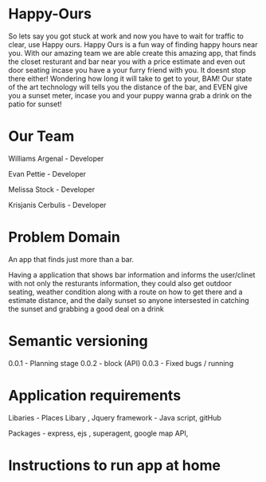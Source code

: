 # Happy-Ours
 
So lets say you got stuck at work and now you have to wait for traffic to clear, use Happy ours. Happy Ours is a fun way of finding happy hours near you. With our amazing team we are able create this amazing app, that finds the closet resturant and bar near you with a price estimate and even out door seating incase you have a your furry friend with you. It doesnt stop there either! Wondering how long it will take to get to your, BAM! Our state of the art technology will tells you the distance of the bar, and EVEN give you a sunset meter, incase you and your puppy wanna grab a drink on the patio for sunset! 


# Our Team 

Williams Argenal - Developer

Evan Pettie - Developer

Melissa Stock - Developer

Krisjanis Cerbulis - Developer


# Problem Domain 

An app that finds just more than a bar.

Having  a application that shows bar information and informs the user/clinet with not only the resturants information, they could also get outdoor seating, weather condition along with a route on how to get there and a estimate distance, and the daily sunset so anyone intersested in catching the sunset and grabbing a good deal on a drink 

 # Semantic versioning

  0.0.1 - Planning stage 
    0.0.2 - block (API)
    0.0.3 - Fixed bugs / running 
    

 #  Application requirements 

Libaries - Places Libary , Jquery 
framework - Java script, gitHub 


Packages - express, ejs , superagent, google map API, 

# Instructions to run app at home

